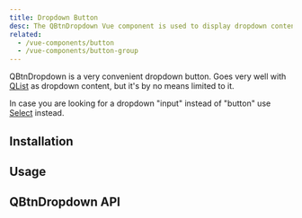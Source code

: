 ```yaml
---
title: Dropdown Button
desc: The QBtnDropdown Vue component is used to display dropdown content on a button.
related:
  - /vue-components/button
  - /vue-components/button-group
---
```

QBtnDropdown is a very convenient dropdown button. Goes very well with [QList](/vue-components/list-and-list-items) as dropdown content, but it's by no means limited to it.

In case you are looking for a dropdown "input" instead of "button" use [Select](/vue-components/select) instead.

## Installation
<doc-installation components="QBtnDropdown" />

## Usage

<doc-example title="Basic" file="QBtnDropdown/Basic" />

<doc-example title="Various content" file="QBtnDropdown/VariousContent" />

<doc-example title="Split" file="QBtnDropdown/Split" />

<doc-example title="Hover to reveal" file="QBtnDropdown/HoverReveal" />

<doc-example title="Custom button" file="QBtnDropdown/CustomButton" />

<doc-example title="Label slot" file="QBtnDropdown/LabelSlot" />

<doc-example title="Using v-model" file="QBtnDropdown/Model" />

<doc-example title="Split and router link on main" file="QBtnDropdown/Link" />

<doc-example title="Disable" file="QBtnDropdown/Disable" />

## QBtnDropdown API
<doc-api file="QBtnDropdown" />
